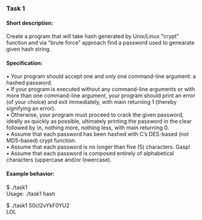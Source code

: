 ### Task 1

#### Short description:
Create a program that will take hash generated by Unix/Linux "crypt" function and 
via "brute force" approach find a password used to genearate given hash string. 

#### Specification:
•	Your program should accept one and only one command-line argument: a hashed password.<br/>
•	If your program is executed without any command-line arguments or with more than one 
command-line argument, your program should print an error (of your choice) and exit immediately, 
with main returning 1 (thereby signifying an error).<br/>
•	Otherwise, your program must proceed to crack the given password, ideally as quickly 
as possible, ultimately printing the password in the clear followed by \n, nothing more, 
nothing less, with main returning 0.<br/>
•	Assume that each password has been hashed with C’s DES-based (not MD5-based) crypt function.<br/>
•	Assume that each password is no longer than five (5) characters. Gasp!<br/>
•	Assume that each password is composed entirely of alphabetical characters (uppercase and/or 
lowercase).<br/>

#### Example behavior:

$ ./task1<br/>
Usage: ./task1 hash

$ ./task1 50cI2vYkF0YU2<br/>
LOL
